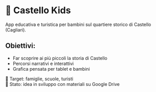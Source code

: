 # 🏰 Castello Kids

App educativa e turistica per bambini sul quartiere storico di Castello (Cagliari).

## Obiettivi:
- Far scoprire ai più piccoli la storia di Castello
- Percorsi narrativi e interattivi
- Grafica pensata per tablet e bambini

📱 Target: famiglie, scuole, turisti  
📁 Stato: idea in sviluppo con materiali su Google Drive
